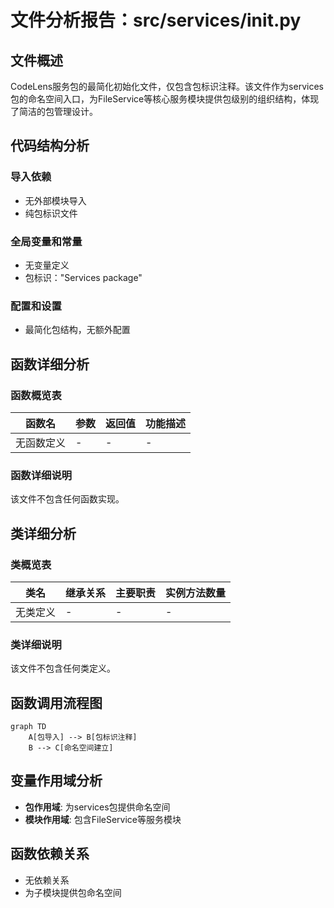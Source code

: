 # 文件分析报告：src/services/__init__.py

## 文件概述
CodeLens服务包的最简化初始化文件，仅包含包标识注释。该文件作为services包的命名空间入口，为FileService等核心服务模块提供包级别的组织结构，体现了简洁的包管理设计。

## 代码结构分析

### 导入依赖
- 无外部模块导入
- 纯包标识文件

### 全局变量和常量
- 无变量定义
- 包标识："Services package"

### 配置和设置
- 最简化包结构，无额外配置

## 函数详细分析

### 函数概览表
| 函数名 | 参数 | 返回值 | 功能描述 |
|--------|------|--------|----------|
| 无函数定义 | - | - | - |

### 函数详细说明
该文件不包含任何函数实现。

## 类详细分析

### 类概览表
| 类名 | 继承关系 | 主要职责 | 实例方法数量 |
|------|----------|----------|--------------|
| 无类定义 | - | - | - |

### 类详细说明
该文件不包含任何类定义。

## 函数调用流程图
```mermaid
graph TD
    A[包导入] --> B[包标识注释]
    B --> C[命名空间建立]
```

## 变量作用域分析
- **包作用域**: 为services包提供命名空间
- **模块作用域**: 包含FileService等服务模块

## 函数依赖关系
- 无依赖关系
- 为子模块提供包命名空间

